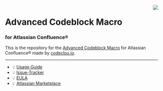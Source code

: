 <img src="https://user-images.githubusercontent.com/12599965/42124479-b2b02a12-7c63-11e8-8f57-d5de919ba0a2.png" align="right" />

# Advanced Codeblock Macro 

### for Atlassian Confluence®

This is the repository for the [Advanced Codeblock Macro](https://codeclou.io/products/advanced-codeblock-macro/) for Atlassian Confluence® made by [codeclou.io](https://codeclou.io/).

-----

   * :bulb: [Usage Guide](https://codeclou.io/advanced-codeblock-macro/redirect/?/latest/user-guide/)
   * :bulb: [Issue-Tracker](https://github.com/codeclou/advanced-codeblock-macro/issues)
   * :bulb: [EULA](https://codeclou.io/advanced-codeblock-macro/redirect/?/latest/license/)
   * :bulb: [Atlassian Marketplace](https://marketplace.atlassian.com/apps/1211159/advanced-codeblock-macro)
